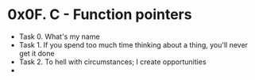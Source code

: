 # 0x0F. C - Function pointers

- Task 0. What's my name
- Task 1. If you spend too much time thinking about a thing, you'll never get it done
- Task 2. To hell with circumstances; I create opportunities
- 
